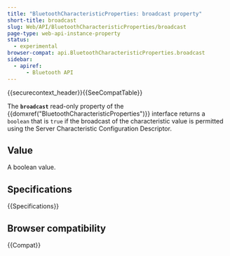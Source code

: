 ```yaml
---
title: "BluetoothCharacteristicProperties: broadcast property"
short-title: broadcast
slug: Web/API/BluetoothCharacteristicProperties/broadcast
page-type: web-api-instance-property
status:
  - experimental
browser-compat: api.BluetoothCharacteristicProperties.broadcast
sidebar:
  - apiref:
      - Bluetooth API
---
```


{{securecontext_header}}{{SeeCompatTable}}

The **`broadcast`** read-only property of the
{{domxref("BluetoothCharacteristicProperties")}} interface returns a
`boolean` that is `true` if the broadcast of the characteristic
value is permitted using the Server Characteristic Configuration Descriptor.

## Value

A boolean value.

## Specifications

{{Specifications}}

## Browser compatibility

{{Compat}}
